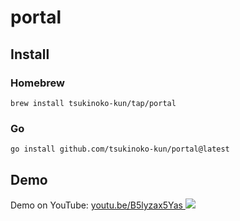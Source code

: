 # portal

## Install

### Homebrew

```shell
brew install tsukinoko-kun/tap/portal
```

### Go

```shell
go install github.com/tsukinoko-kun/portal@latest
```

## Demo

Demo on YouTube: [youtu.be/B5lyzax5Yas ![](https://github.com/user-attachments/assets/4a76032d-b030-4a37-86a3-8d476a740755)](https://youtu.be/B5lyzax5Yas)

